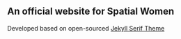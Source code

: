## An official website for Spatial Women

Developed based on open-sourced [Jekyll Serif Theme](https://www.zerostatic.io/theme/jekyll-serif/)